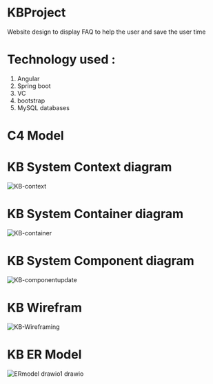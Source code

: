 # KBProject
 Website design to display FAQ to help the user and save the user time 

# Technology used :
1. Angular 
2. Spring boot 
3. VC 
4. bootstrap 
5. MySQL databases 

# C4 Model
# KB System Context diagram 
![KB-context](https://user-images.githubusercontent.com/94824825/142869033-5e62ba42-3f4c-4a27-ad1b-2867063fad05.jpg)
# KB System Container diagram 
![KB-container](https://user-images.githubusercontent.com/94824825/142869109-f11dd240-c881-4665-9d23-06553f2fc9b6.jpg)
# KB System Component diagram
![KB-componentupdate](https://user-images.githubusercontent.com/80330140/143004773-467725c8-e365-4921-8bb1-9e8795ae3383.png)


# KB Wirefram
![KB-Wireframing](https://user-images.githubusercontent.com/80330140/143006895-4294c91c-ab74-4e6d-a5f8-2074a9fa45e1.jpg)

# KB ER Model 

![ERmodel drawio1 drawio](https://user-images.githubusercontent.com/80330140/143186995-dadf5d1a-b6f9-492c-aae0-d1ace45c0fa8.png)

